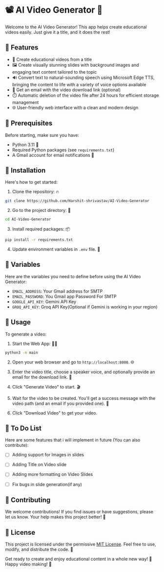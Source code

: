 # 📽️ AI Video Generator 🤖

Welcome to the AI Video Generator! This app helps create educational videos easily. Just give it a title, and it does the rest!

## 🚀 Features

- 🎥 Create educational videos from a title
- 🖼️ Create visually stunning slides with background images and engaging text content tailored to the topic
- 🔊 Convert text to natural-sounding speech using Microsoft Edge TTS, bringing the content to life with a variety of voice options available
- 📧 Get an email with the video download link (optional)
- ⏱️ Automatic deletion of the video file after 24 hours for efficient storage management
- 🌐 User-friendly web interface with a clean and modern design

## 🔧 Prerequisites

Before starting, make sure you have:

- Python 3.11 🐍
- Required Python packages (see `requirements.txt`)
- A Gmail account for email notifications 📨

## 🚀 Installation

Here's how to get started:

1. Clone the repository: 🔥

```bash
git clone https://github.com/Harshit-shrivastav/AI-Video-Generator
```

2. Go to the project directory: 📂

```bash
cd AI-Video-Generator
```

3. Install required packages: 📦

```bash
pip install -r requirements.txt
```

4. Update environment variables in `.env` file. 📧

## 🔧 Variables

Here are the variables you need to define before using the AI Video Generator:

- `EMAIL_ADDRESS`: Your Gmail address for SMTP
- `EMAIL_PASSWORD`: You Gmail app Password For SMTP
- `GOOGLE_API_KEY`: Gemini API Key
- `GROQ_API_KEY`: Groq API Key(Optional if Gemini is working in your region)
## 🚀 Usage

To generate a video:

1. Start the Web App: 🏃‍♂️

```bash
python3 -m main
```

2. Open your web browser and go to `http://localhost:8000`. 🌐

3. Enter the video title, choose a speaker voice, and optionally provide an email for the download link. 📝

4. Click "Generate Video" to start. 🎬

5. Wait for the video to be created. You'll get a success message with the video path (and an email if you provided one). 📨

6. Click "Download Video" to get your video.


## 📝 To Do List

Here are some features that i will implement in future (You can also contribute):

- [ ] Adding support for Images in slides
- [ ] Adding Title on Video slide
- [ ] Adding more formatting on Video Slides
- [ ] Fix bugs in slide generation(if any)


## 🤝 Contributing

We welcome contributions! If you find issues or have suggestions, please let us know. Your help makes this project better! 💪

## 📄 License

This project is licensed under the permissive [MIT License](LICENSE). Feel free to use, modify, and distribute the code. 🔑


Get ready to create and enjoy educational content in a whole new way! 🌟 Happy video making! 🎉
